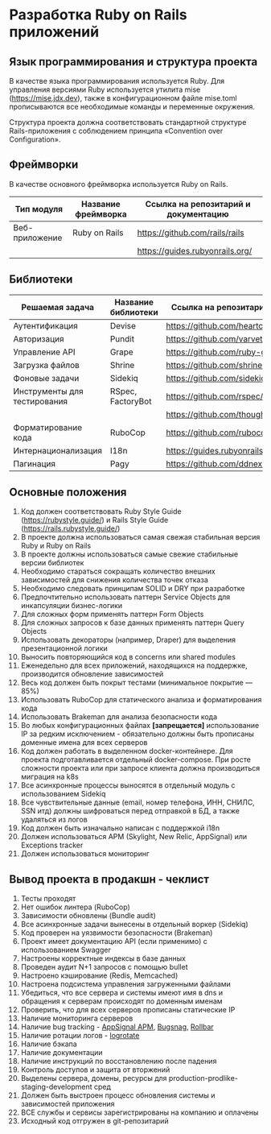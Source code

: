 # Разработка Ruby on Rails приложений

## Язык программирования и структура проекта

В качестве языка программирования используется Ruby. Для управления версиями Ruby используется утилита mise (<https://mise.jdx.dev>), также в конфигурационном файле mise.toml прописываются все необходимые команды и переменные окружения.

Структура проекта должна соответствовать стандартной структуре Rails-приложения с соблюдением принципа «Convention over Configuration».

## Фреймворки

В качестве основного фреймворка используется Ruby on Rails.

| **Тип модуля** | **Название фреймворка** | **Ссылка на репозитарий и документацию** |
| -------------- | ----------------------- | ---------------------------------------- |
| Веб-приложение | Ruby on Rails           | <https://github.com/rails/rails>         |
|                |                         | <https://guides.rubyonrails.org/>        |

## Библиотеки

| **Решаемая задача**          | **Название библиотеки** | **Ссылка на репозитарий и документацию**          |
| ---------------------------- | ----------------------- | ------------------------------------------------- |
| Аутентификация               | Devise                  | <https://github.com/heartcombo/devise>            |
| Авторизация                  | Pundit                  | <https://github.com/varvet/pundit>                |
| Управление API               | Grape                   | <https://github.com/ruby-grape/grape>             |
| Загрузка файлов              | Shrine                  | <https://github.com/shrinerb/shrine>              |
| Фоновые задачи               | Sidekiq                 | <https://github.com/sidekiq/sidekiq>              |
| Инструменты для тестирования | RSpec, FactoryBot       | <https://github.com/rspec/rspec-rails>            |
|                              |                         | <https://github.com/thoughtbot/factory_bot_rails> |
| Форматирование кода          | RuboCop                 | <https://github.com/rubocop/rubocop-rails>        |
| Интернационализация          | I18n                    | <https://guides.rubyonrails.org/i18n.html>        |
| Пагинация                    | Pagy                    | <https://github.com/ddnexus/pagy>                 |

## Основные положения

1. Код должен соответствовать Ruby Style Guide (<https://rubystyle.guide/>) и Rails Style Guide (<https://rails.rubystyle.guide/>)
2. В проекте должна использоваться самая свежая стабильная версия Ruby и Ruby on Rails
3. В проекте должны использоваться самые свежие стабильные версии библиотек
4. Необходимо стараться сокращать количество внешних зависимостей для снижения количества точек отказа
5. Необходимо следовать принципам SOLID и DRY при разработке
6. Предпочтительно использовать паттерн Service Objects для инкапсуляции бизнес-логики
7. Для сложных форм применять паттерн Form Objects
8. Для сложных запросов к базе данных применять паттерн Query Objects
9. Использовать декораторы (например, Draper) для выделения презентационной логики
10. Выносить повторяющийся код в concerns или shared modules
11. Еженедельно для всех приложений, находящихся на поддержке, производится обновление зависимостей
12. Весь код должен быть покрыт тестами (минимальное покрытие — 85%)
13. Использовать RuboCop для статического анализа и форматирования кода
14. Использовать Brakeman для анализа безопасности кода
15. Во любых конфигурационных файлах **[запрещается]** использование IP за редким исключением - обязательно должны быть прописаны доменные имена для всех серверов
16. Код должен работать в выделенном docker-контейнере. Для проекта подготавливается отдельный docker-compose. При росте сложности проекта или при запросе клиента должна производиться миграция на k8s
17. Все асинхронные процессы выносятся в отдельный модуль с использованием Sidekiq
18. Все чувствительные данные (email, номер телефона, ИНН, СНИЛС, SSN итд) должны шифроваться перед отправкой в БД, а также удаляться из логов
19. Код должен быть изначально написан с поддержкой i18n
20. Должен использоваться APM (Skylight, New Relic, AppSignal) или Exceptions tracker
21. Должен использоваться мониторинг

## Вывод проекта в продакшн - чеклист

1. Тесты проходят
2. Нет ошибок линтера (RuboCop)
3. Зависимости обновлены (Bundle audit)
4. Все асинхронные задачи вынесены в отдельный воркер (Sidekiq)
5. Код проверен на уязвимости безопасности (Brakeman)
6. Проект имеет документацию API (если применимо) с использованием Swagger
7. Настроены корректные индексы в базе данных
8. Проведен аудит N+1 запросов с помощью bullet
9. Настроено кэширование (Redis, Memcached)
10. Настроена подсистема управления загруженными файлами
11. Убедиться, что все сервера и системы имеют имя в dns и обращения к серверам происходят по доменным именам
12. Проверить, что для всех серверов прописаны статические IP
13. Наличие мониторинга серверов
14. Наличие bug tracking - [AppSignal APM](https://appsignal.com), [Bugsnag](https://www.bugsnag.com), [Rollbar](http://rollbar.com/)
15. Наличие ротации логов - [logrotate](https://www.systutorials.com/docs/linux/man/5-logrotate.conf/)
16. Наличие бэкапа
17. Наличие документации
18. Наличие инструкций по восстановлению после падения
19. Контроль доступов и защита от вторжений
20. Выделены сервера, домены, ресурсы для production-prodlike-staging-development сред
21. Должен быть выстроен процесс обновления системы и зависимостей приложения
22. ВСЕ службы и сервисы зарегистрированы на компанию и оплачены
23. Исходный код отгружен в git-репозитарий
